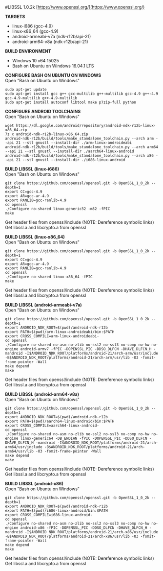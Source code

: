 #LIBSSL 1.0.2k
[https://www.openssl.org/](https://www.openssl.org/)   
  
**TARGETS**   
* linux-i686 (gcc-4.9)   
* linux-x86_64 (gcc-4.9)   
* android-armeabi-v7a (ndk-r12b/api-21)   
* android-arm64-v8a (ndk-r12b/api-21)  
   
**BUILD ENVIRONMENT**  
* Windows 10 x64 15025   
* Bash on Ubuntu on Windows 16.04.1 LTS   

**CONFIGURE BASH ON UBUNTU ON WINDOWS**   
Open "Bash on Ubuntu on Windows"   
```
sudo apt-get update
sudo apt-get install gcc g++ gcc-multilib g++-multilib gcc-4.9 g++-4.9 gcc-4.9-multilib g++-4.9-multilib
sudo apt-get install autoconf libtool make p7zip-full python
```

**CONFIGURE ANDROID TOOLCHAINS**   
Open "Bash on Ubuntu on Windows"   
```
wget https://dl.google.com/android/repository/android-ndk-r12b-linux-x86_64.zip
7z x android-ndk-r12b-linux-x86_64.zip
android-ndk-r12b/build/tools/make_standalone_toolchain.py --arch arm --api 21 --stl gnustl --install-dir ./arm-linux-androideabi
android-ndk-r12b/build/tools/make_standalone_toolchain.py --arch arm64 --api 21 --stl gnustl --install-dir ./aarch64-linux-android
android-ndk-r12b/build/tools/make_standalone_toolchain.py --arch x86 --api 21 --stl gnustl --install-dir ./i686-linux-android
```
  
**BUILD LIBSSL (linux-i686)**   
Open "Bash on Ubuntu on Windows"   
```
git clone https://github.com/openssl/openssl.git -b OpenSSL_1_0_2k --depth=1
export CC=gcc-4.9
export AR=gcc-ar-4.9
export RANLIB=gcc-ranlib-4.9
cd openssl
./Configure no-shared linux-generic32 -m32 -fPIC
make
```
   
Get header files from openssl/include (NOTE: Dereference symbolic links)   
Get libssl.a and libcrypto.a from openssl   

**BUILD LIBSSL (linux-x86_64)**   
Open "Bash on Ubuntu on Windows"   
```
git clone https://github.com/openssl/openssl.git -b OpenSSL_1_0_2k --depth=1
export CC=gcc-4.9
export AR=gcc-ar-4.9
export RANLIB=gcc-ranlib-4.9
cd openssl
./Configure no-shared linux-x86_64 -fPIC
make
```
   
Get header files from openssl/include (NOTE: Dereference symbolic links)   
Get libssl.a and libcrypto.a from openssl   
   
**BUILD LIBSSL (android-armeabi-v7a)**   
Open "Bash on Ubuntu on Windows"   
```
git clone https://github.com/openssl/openssl.git -b OpenSSL_1_0_2k --depth=1
export ANDROID_NDK_ROOT=$(pwd)/android-ndk-r12b
export PATH=$(pwd)/arm-linux-androideabi/bin:$PATH
export CROSS_COMPILE=arm-linux-androideabi-
cd openssl
./Configure no-shared no-asm no-zlib no-ssl2 no-ssl3 no-comp no-hw no-engine android-armv7 -fPIC -DOPENSSL_PIC -DDSO_DLFCN -DHAVE_DLFCN_H -mandroid -I$ANDROID_NDK_ROOT/platforms/android-21/arch-arm/usr/include -B$ANDROID_NDK_ROOT/platforms/android-21/arch-arm/usr/lib -O3 -fomit-frame-pointer -Wall
make depend
make
```
   
Get header files from openssl/include (NOTE: Dereference symbolic links)   
Get libssl.a and libcrypto.a from openssl    
   
**BUILD LIBSSL (android-arm64-v8a)**   
Open "Bash on Ubuntu on Windows"   
```
git clone https://github.com/openssl/openssl.git -b OpenSSL_1_0_2k --depth=1
export ANDROID_NDK_ROOT=$(pwd)/android-ndk-r12b
export PATH=$(pwd)/aarch64-linux-android/bin:$PATH
export CROSS_COMPILE=aarch64-linux-android-
cd openssl
./Configure no-shared no-asm no-zlib no-ssl2 no-ssl3 no-comp no-hw no-engine linux-generic64 -DB_ENDIAN -fPIC -DOPENSSL_PIC -DDSO_DLFCN -DHAVE_DLFCN_H -mandroid -I$ANDROID_NDK_ROOT/platforms/android-21/arch-arm64/usr/include -B$ANDROID_NDK_ROOT/platforms/android-21/arch-arm64/usr/lib -O3 -fomit-frame-pointer -Wall
make depend
make
```
   
Get header files from openssl/include (NOTE: Dereference symbolic links)   
Get libssl.a and libcrypto.a from openssl   
   
**BUILD LIBSSL (android-x86)**   
Open "Bash on Ubuntu on Windows"   
```
git clone https://github.com/openssl/openssl.git -b OpenSSL_1_0_2k --depth=1
export ANDROID_NDK_ROOT=$(pwd)/android-ndk-r12b
export PATH=$(pwd)/i686-linux-android/bin:$PATH
export CROSS_COMPILE=i686-linux-android-
cd openssl
./Configure no-shared no-asm no-zlib no-ssl2 no-ssl3 no-comp no-hw no-engine android-x86 -fPIC -DOPENSSL_PIC -DDSO_DLFCN -DHAVE_DLFCN_H -mandroid -I$ANDROID_NDK_ROOT/platforms/android-21/arch-x86/usr/include -B$ANDROID_NDK_ROOT/platforms/android-21/arch-x86/usr/lib -O3 -fomit-frame-pointer -Wall
make depend
make
```
   
Get header files from openssl/include (NOTE: Dereference symbolic links)   
Get libssl.a and libcrypto.a from openssl   
